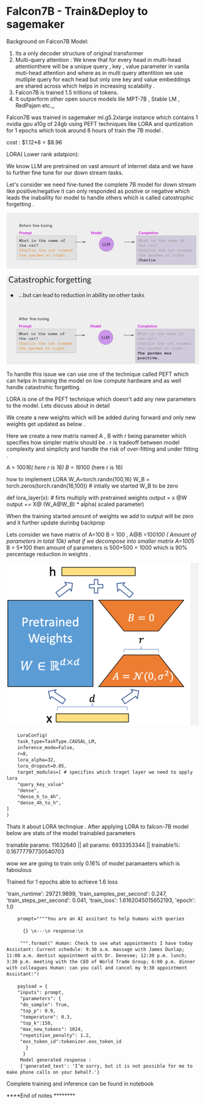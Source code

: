 # Falcon7B - Train&Deploy to sagemaker

Background on Falcon7B Model:

1) Its a only decoder structure of original transformer 
2) Multi-query attention : 
We knew that for every head in multi-head attentionthere will be a unique query , key , value parameter  in vanila muti-head attention and where as in multi query attentition we use mutliple query for each head but only one key and value embeddings are 
shared across which helps in increasing scalabilty .
3) Falcon7B is trained 1.5 trillions of tokens.
4) It outperform other open source models lile MPT-7B , Stable LM , RedPajam etc.,,


Falcon7B was trained in sagemaker ml.g5.2xlarge instance which contains 1 nvidia gpu a10g of 24gb using PEFT techniques 
like LORA and quntization for 1 epochs which took around 8 hours of train the 7B model .

cost : $1.12*8 = $8.96 

LORA( Lower rank adatpion):

We know LLM are pretrained on vast amount of internet data and we have to further fine tune for our down stream tasks.

Let's consider we need fine-tuned the complete 7B model for down stream like positive/negative it can only responded as postive or negative which leads the inabaility for model to handle others which is called catostrophic forgetting .

![img_1.png](img_1.png)

![img.png](img.png)

To handle this issue we can use one of the technique called PEFT which can helps in training the model on low compute hardware and as well handle catastrohic forgetting.

LORA is one of the PEFT technique which doesn't add any new parameters to the model. Lets discuss about in detail 

We create a new weights which will be added during forward and only new weights get updated as below .

Here we create a new matrix named A , B with r being parameter which specifies how simpler matrix should be . r is tradeoff between model complexity and simplicty and handle the risk of over-fitting and under fitting .

A = 100*16( here r is 16)
B = 16*100 (here r is 16)

how to implement LORA
W_A=torch.randn(100,16)
W_B = torch.zeros(torch.randn(16,100)) # intially we started W_B to be zero 

def lora_layer(x):
     # firts multiply with pretrained weights 
      output = x @W 
      output += X@ (W_A@W_B) * alpha( scaled parameter)

When the training started amount of weights we add to output will be zero and it further update durinbg backprop 

Lets consider we have matrix of A=100 B = 100 , A@B =100*100 ( Amount of parameters in total 10k) what if we decompose into smaller matrix 
A=100*5 B = 5*100 then amount of parameters is 500+500 = 1000 which is 90% percentage reduction in weights .

![img_3.png](img_3.png)




        LoraConfig(
        task_type=TaskType.CAUSAL_LM,
        inference_mode=False,
        r=8,
        lora_alpha=32,
        lora_dropout=0.05,
        target_modules=[ # specifies which traget layer we need to apply lora 
        "query_key_value"
        "dense",
        "dense_h_to_4h",
        "dense_4h_to_h",
    ] 
    )
Thats it about LORA technqiue . After applying LORA to falcon-7B model below are stats of the model trainabled parameters 

trainable params: 11632640 || all params: 6933353344 || trainable%: 0.16777797730540703

wow we are going to train only 0.16% of model paramaeters which is faboulous 

Trained for 1 epochs able to achieve 1.6 loss 

'train_runtime': 29721.9899, 'train_samples_per_second': 0.247, 'train_steps_per_second': 0.041, 'train_loss': 1.6162045015652193, 'epoch': 1.0


        prompt=""""You are an AI assitant to help humans with queries 

          {} \n---\n response:\n
        
         """.format(" Human: Check to see what appointments I have today Assistant: Current schedule: 9:30 a.m. massage with James Dunlap; 11:00 a.m. dentist appointment with Dr. Denesee; 12:30 p.m. lunch; 3:30 p.m. meeting with the CEO of World Trade Group; 6:00 p.m. dinner with colleagues Human: can you call and cancel my 9:30 appointment Assistant:")

        payload = {
        "inputs": prompt,
         "parameters": {
         "do_sample": True,
         "top_p": 0.9,
         "temperature": 0.3,
         "top_k":150,
         "max_new_tokens": 1024,
         "repetition_penalty": 1.2,
         "eos_token_id":tokenizer.eos_token_id
           }
          }
         Model generated response : 
         {'generated_text': 'I’m sorry, but it is not possible for me to make phone calls on your behalf.'}


Complete training and inference can be found in notebook 

****End of notes ********
         
    










